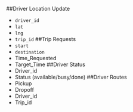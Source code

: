 ##Driver Location Update
- `driver_id`
- `lat`
- `lng`
- `trip_id`
##Trip Requests
- `start`
- `destination`
- Time_Requested
- Target_Time
##Driver Status
- Driver_id
- Status (available/busy/done)
##Driver Routes
- Pickup
- Dropoff
- Driver_id
- Trip_id
